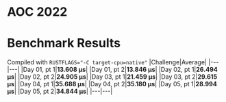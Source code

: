 # AOC 2022

# Benchmark Results
Compiled with `RUSTFLAGS="-C target-cpu=native"`
|Challenge|Average|
|---|---|
|Day 01, pt 1|**13.608 µs**|
|Day 01, pt 2|**13.846 µs**|
|Day 02, pt 1|**26.494 µs**|
|Day 02, pt 2|**24.905 µs**|
|Day 03, pt 1|**21.459 µs**|
|Day 03, pt 2|**29.615 µs**|
|Day 04, pt 1|**35.688 µs**|
|Day 04, pt 2|**35.180 µs**|
|Day 05, pt 1|**28.994 µs**|
|Day 05, pt 2|**34.844 µs**|
|---|---|
